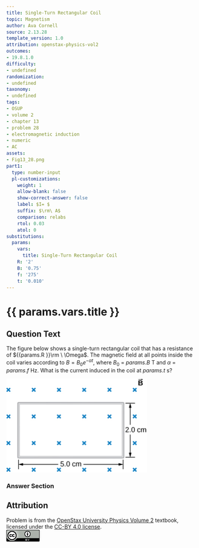 ```yaml
---
title: Single-Turn Rectangular Coil
topic: Magnetism
author: Ava Cornell
source: 2.13.28
template_version: 1.0
attribution: openstax-physics-vol2
outcomes:
- 19.8.1.0
difficulty:
- undefined
randomization:
- undefined
taxonomy:
- undefined
tags:
- OSUP
- volume 2
- chapter 13
- problem 28
- electromagnetic induction
- numeric
- AC
assets:
- Fig13_28.png
part1:
  type: number-input
  pl-customizations:
    weight: 1
    allow-blank: false
    show-correct-answer: false
    label: $I= $
    suffix: $\rm\ A$
    comparison: relabs
    rtol: 0.03
    atol: 0
substitutions:
  params:
    vars:
      title: Single-Turn Rectangular Coil
    R: '2'
    B: '0.75'
    f: '275'
    t: '0.010'
---
```

# {{ params.vars.title }}

## Question Text

The figure below shows a single-turn rectangular coil that has a resistance of ${{params.R }}\rm \ \Omega$. The magnetic field at all points inside the coil varies according to $B=B_0e^{-{\alpha}t}$, where $B_0$ = ${{params.B }}\textrm{ T}$ and $\alpha$ = ${{params.f }}\textrm{ Hz}$. What is the current induced in the coil at ${{params.t }}\textrm{ s}$?

<img src="Fig13_28.png">

### Answer Section

## Attribution

Problem is from the [OpenStax University Physics Volume 2](https://openstax.org/details/books/university-physics-volume-2) textbook, licensed under the [CC-BY 4.0 license](https://creativecommons.org/licenses/by/4.0/).<br>![Image representing the Creative Commons 4.0 BY license.](https://raw.githubusercontent.com/firasm/bits/master/by.png)